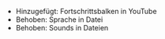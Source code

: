 - Hinzugefügt: Fortschrittsbalken in YouTube
- Behoben: Sprache in Datei
- Behoben: Sounds in Dateien